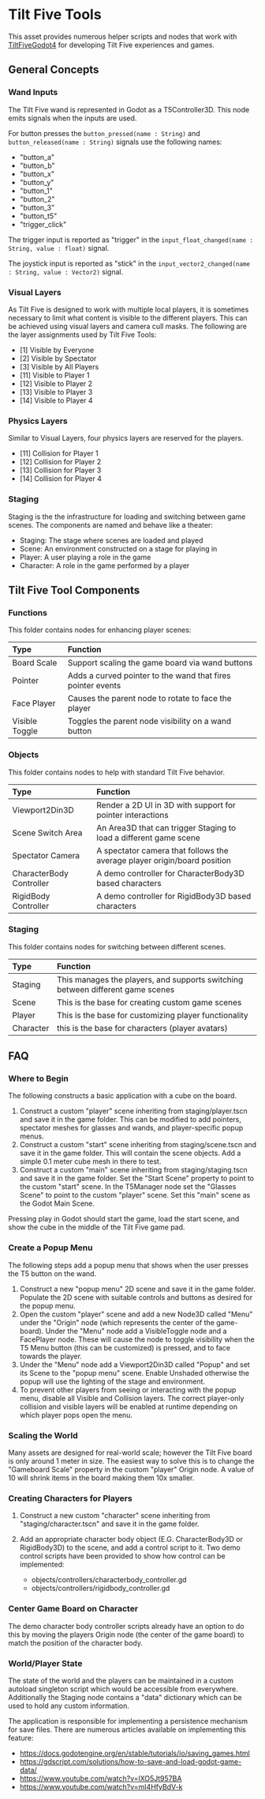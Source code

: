 # Tilt Five Tools

This asset provides numerous helper scripts and nodes that work with
[TiltFiveGodot4](https://github.com/GodotVR/TiltFiveGodot4) for developing
Tilt Five experiences and games.


## General Concepts

### Wand Inputs

The Tilt Five wand is represented in Godot as a T5Controller3D. This node
emits signals when the inputs are used.

For button presses the `button_pressed(name : String)` and 
`button_released(name : String)` signals use the following names:
* "button_a"
* "button_b"
* "button_x"
* "button_y"
* "button_1"
* "button_2"
* "button_3"
* "button_t5"
* "trigger_click"

The trigger input is reported as "trigger" in the
`input_float_changed(name : String, value : float)` signal.

The joystick input is reported as "stick" in the
`input_vector2_changed(name : String, value : Vector2)` signal.


### Visual Layers

As Tilt Five is designed to work with multiple local players, it is sometimes
necessary to limit what content is visible to the different players. This can
be achieved using visual layers and camera cull masks. The following are the
layer assignments used by Tilt Five Tools:
* [1] Visible by Everyone
* [2] Visible by Spectator
* [3] Visible by All Players
* [11] Visible to Player 1
* [12] Visible to Player 2
* [13] Visible to Player 3
* [14] Visible to Player 4


### Physics Layers

Similar to Visual Layers, four physics layers are reserved for the players.

* [11] Collision for Player 1
* [12] Collision for Player 2
* [13] Collision for Player 3
* [14] Collision for Player 4


### Staging

Staging is the the infrastructure for loading and switching between game scenes.
The components are named and behave like a theater:
* Staging: The stage where scenes are loaded and played
* Scene: An environment constructed on a stage for playing in
* Player: A user playing a role in the game
* Character: A role in the game performed by a player


## Tilt Five Tool Components

### Functions

This folder contains nodes for enhancing player scenes:

| Type | Function |
| :--- | :----------- |
| Board Scale | Support scaling the game board via wand buttons |
| Pointer | Adds a curved pointer to the wand that fires pointer events |
| Face Player | Causes the parent node to rotate to face the player |
| Visible Toggle | Toggles the parent node visibility on a wand button |

### Objects

This folder contains nodes to help with standard Tilt Five behavior.

| Type | Function |
| :--- | :----------- |
| Viewport2Din3D | Render a 2D UI in 3D  with support for pointer interactions |
| Scene Switch Area | An Area3D that can trigger Staging to load a different game scene |
| Spectator Camera | A spectator camera that follows the average player origin/board position |
| CharacterBody Controller | A demo controller for CharacterBody3D based characters |
| RigidBody Controller | A demo controller for RigidBody3D based characters |


### Staging

This folder contains nodes for switching between different scenes.

| Type | Function |
| :--- | :----------- |
| Staging | This manages the players, and supports switching between different game scenes |
| Scene | This is the base for creating custom game scenes |
| Player | This is the base for customizing player functionality |
| Character | this is the base for characters (player avatars) |


## FAQ

### Where to Begin

The following constructs a basic application with a cube on the board.

1. Construct a custom "player" scene inheriting from staging/player.tscn and save it
   in the game folder. This can be modified to add pointers, spectator meshes for
   glasses and wands, and player-specific popup menus.
2. Construct a custom "start" scene inheriting from staging/scene.tscn and save it
   in the game folder. This will contain the scene objects. Add a simple 0.1 meter
   cube mesh in there to test.
3. Construct a custom "main" scene inheriting from staging/staging.tscn and save it
   in the game folder. Set the "Start Scene" property to point to the custom "start"
   scene. In the T5Manager node set the "Glasses Scene" to point to the custom
   "player" scene. Set this "main" scene as the Godot Main Scene.

Pressing play in Godot should start the game, load the start scene, and show the
cube in the middle of the Tilt Five game pad.


### Create a Popup Menu

The following steps add a popup menu that shows when the user presses the T5 button
on the wand.

1. Construct a new "popup menu" 2D scene and save it in the game folder. Populate
   the 2D scene with suitable controls and buttons as desired for the popup menu.
2. Open the custom "player" scene and add a new Node3D called "Menu" under the
   "Origin" node (which represents the center of the game-board). Under the "Menu"
   node add a VisibleToggle node and a FacePlayer node. These will cause the
   node to toggle visibility when the T5 Menu button (this can be customized) is
   pressed, and to face towards the player.
3. Under the "Menu" node add a Viewport2Din3D called "Popup" and set its Scene to
   the "popup menu" scene. Enable Unshaded otherwise the popup will use the lighting
   of the stage and environment.
4. To prevent other players from seeing or interacting with the popup menu, disable
   all Visible and Collision layers. The correct player-only collision and visible
   layers will be enabled at runtime depending on which player pops open the menu.


### Scaling the World

Many assets are designed for real-world scale; however the Tilt Five board is
only around 1 meter in size. The easiest way to solve this is to change the 
"Gameboard Scale" property in the custom "player" Origin node. A value of 10
will shrink items in the board making them 10x smaller.


### Creating Characters for Players

1. Construct a new custom "character" scene inheriting from "staging/character.tscn"
   and save it in the game folder.

2. Add an appropriate character body object (E.G. CharacterBody3D or RigidBody3D)
   to the scene, and add a control script to it. Two demo control scripts have
   been provided to show how control can be implemented:
   * objects/controllers/characterbody_controller.gd
   * objects/controllers/rigidbody_controller.gd


### Center Game Board on Character

The demo character body controller scripts already have an option to do this by
moving the players Origin node (the center of the game board) to match the
position of the character body.


### World/Player State

The state of the world and the players can be maintained in a custom autoload
singleton script which would be accessible from everywhere. Additionally the
Staging node contains a "data" dictionary which can be used to hold any custom
information.

The application is responsible for implementing a persistence mechanism for
save files. There are numerous articles available on implementing this feature:
* https://docs.godotengine.org/en/stable/tutorials/io/saving_games.html
* https://gdscript.com/solutions/how-to-save-and-load-godot-game-data/
* https://www.youtube.com/watch?v=lXO5Jt957BA
* https://www.youtube.com/watch?v=mI4HfyBdV-k

